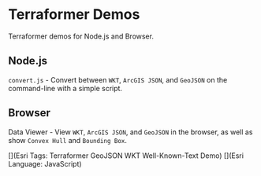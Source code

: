 # Terraformer Demos

Terraformer demos for Node.js and Browser.

## Node.js

`convert.js` - Convert between `WKT`, `ArcGIS JSON`, and `GeoJSON` on the command-line with a simple script.

## Browser

Data Viewer - View `WKT`, `ArcGIS JSON`, and `GeoJSON` in the browser, as well as show `Convex Hull` and `Bounding Box`.

[](Esri Tags: Terraformer GeoJSON WKT Well-Known-Text Demo)
[](Esri Language: JavaScript)